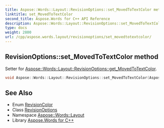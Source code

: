 ```yaml
---
title: Aspose::Words::Layout::RevisionOptions::set_MovedToTextColor method
linktitle: set_MovedToTextColor
second_title: Aspose.Words for C++ API Reference
description: Aspose::Words::Layout::RevisionOptions::set_MovedToTextColor method. Setter for Aspose::Words::Layout::RevisionOptions::get_MovedToTextColor in C++.
type: docs
weight: 2800
url: /cpp/aspose.words.layout/revisionoptions/set_movedtotextcolor/
---
```

## RevisionOptions::set_MovedToTextColor method


Setter for [Aspose::Words::Layout::RevisionOptions::get_MovedToTextColor](../get_movedtotextcolor/).

```cpp
void Aspose::Words::Layout::RevisionOptions::set_MovedToTextColor(Aspose::Words::Layout::RevisionColor value)
```

## See Also

* Enum [RevisionColor](../../revisioncolor/)
* Class [RevisionOptions](../)
* Namespace [Aspose::Words::Layout](../../)
* Library [Aspose.Words for C++](../../../)
